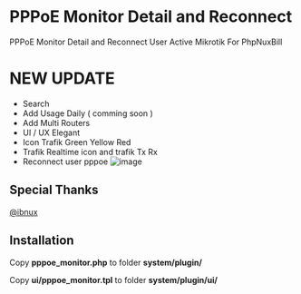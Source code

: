 # PPPoE Monitor Detail and Reconnect

 PPPoE Monitor Detail and Reconnect User Active Mikrotik For PhpNuxBill


# NEW UPDATE 
- Search
- Add Usage Daily ( comming soon )
- Add Multi Routers
- UI / UX Elegant
- Icon Trafik Green Yellow Red
- Trafik Realtime icon and trafik Tx Rx
- Reconnect user pppoe
![image](https://github.com/user-attachments/assets/5eba26d3-2d88-4fc7-93b5-e5a79a9a58ea)

## Special Thanks

[@ibnux](https://t.me/ibnux)


## Installation

Copy **pppoe_monitor.php** to folder **system/plugin/**

Copy **ui/pppoe_monitor.tpl** to folder **system/plugin/ui/**
